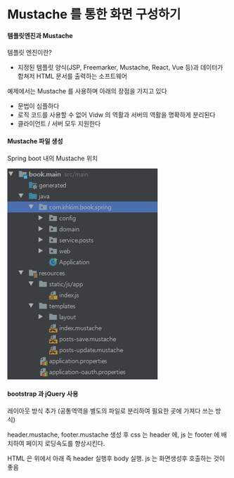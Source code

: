 # Mustache 를 통한 화면 구성하기

#### 템플릿엔진과 Mustache
템플릿 엔진이란? 

- 지정된 템플릿 양식(JSP, Freemarker, Mustache, React, Vue 등)과 데이터가 합쳐저 HTML 문서를 출력하는 소프트웨어

예제에서는 Mustache 를 사용하며 아래의 장점을 가지고 있다
- 문법이 심플하다
- 로직 코드를 사용할 수 없어 Vidw 의 역활과 서버의 역활을 명확하게 분리된다
- 클라이언트 / 서버 모두 지원한다

#### Mustache 파일 생성

Spring boot 내의 Mustache 위치

![layout](../assets/crud_1.png)


#### bootstrap 과 jQuery 사용

레이아웃 방식 추가 (공통역역을 별도의 파일로 분리하여 필요한 곳에 가져다 쓰는 방식)

header.mustache, footer.mustache 생성 후 css 는 header 에, js 는 footer 에 배치하여  페이지 로딩속도를 향상시킨다.

HTML 은 위에서 아래 즉 header 실행후 body 실행. js 는 화면생성후 호출하는 것이 좋음













<!--stackedit_data:
eyJoaXN0b3J5IjpbMTE5NTY1ODY0OF19
-->